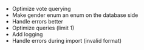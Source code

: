 - Optimize vote querying
- Make gender enum an enum on the database side
- Handle errors better
- Optimize queries (limit 1)
- Add logging
- Handle errors during import (invalid format)
